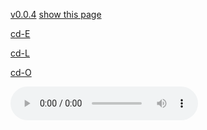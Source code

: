 [v0.0.4](https://github.com/littleflute/Electric-Light-Orchestra/edit/master/readme.md)
[show this page](https://littleflute.github.io/Yani1/)

[cd-E](cd-E)

[cd-L](cd-L)

[cd-O](cd-O)

<audio controls id="player"> 
  <source src="https://littleflute.github.io/Electric-Light-Orchestra/Afterglow/cd-E/01_曲目 1.mp3" type="audio/mpeg">
Your browser does not support the audio element.
</audio>
<div id="xd"> 
</div>
<script>
var d = document.getElementById("xd"); 
var html = d.innerHTML; 

html += fNewBtn(1);
html += fNewBtn(2);
html += fNewBtn(3);
html += fNewBtn(4);
html += fNewBtn(5);
html += fNewBtn(6);
html += fNewBtn(7);
 
d.innerHTML = html;

var p = document.getElementById("player");
function f(i)
{
    var s = "https://littleflute.github.io/Electric-Light-Orchestra/Afterglow/cd-E/0";
    s += i;
    s += "_曲目 ";
    s += i;
    s += ".mp3";
    
	p.src = s; 
    p.play();
}
function fNewBtn(i)
{
	var rHTML = "";
    rHTML = "<button onclick='f(";
    rHTML += i;
    rHTML += ");'>";
    rHTML += i;
    rHTML += "</button>";
    return rHTML;
}
</script>



